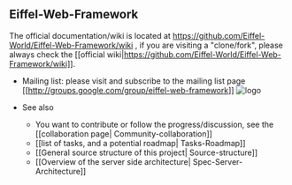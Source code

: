 ## Eiffel-Web-Framework ##

The official documentation/wiki is located at https://github.com/Eiffel-World/Eiffel-Web-Framework/wiki , if you are visiting a "clone/fork", please always check the [[official wiki|https://github.com/Eiffel-World/Eiffel-Web-Framework/wiki]]. 


- Mailing list: please visit and subscribe to the mailing list page [[http://groups.google.com/group/eiffel-web-framework]]  ![logo](http://groups.google.com/intl/en/images/logos/groups_logo_sm.gif)

- See also
   - You want to contribute or follow the progress/discussion, see the [[collaboration page| Community-collaboration]]
   - [[list of tasks, and a potential roadmap| Tasks-Roadmap]]
   - [[General source structure of this project| Source-structure]]
   - [[Overview of the server side architecture| Spec-Server-Architecture]]